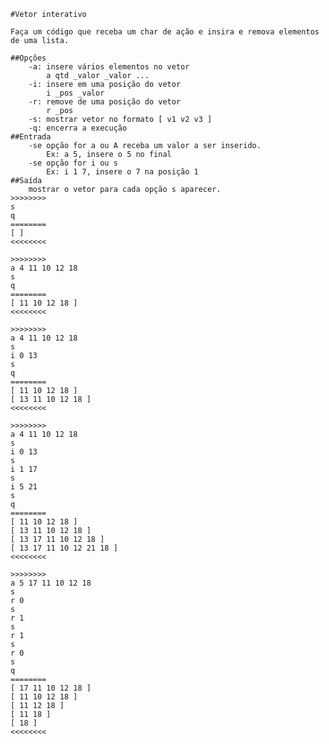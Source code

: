     #Vetor interativo

    Faça um código que receba um char de ação e insira e remova elementos de uma lista.

    ##Opções
        -a: insere vários elementos no vetor
            a qtd _valor _valor ...
        -i: insere em uma posição do vetor
            i _pos _valor
        -r: remove de uma posição do vetor
            r _pos
        -s: mostrar vetor no formato [ v1 v2 v3 ]
        -q: encerra a execução
    ##Entrada
        -se opção for a ou A receba um valor a ser inserido.
            Ex: a 5, insere o 5 no final
        -se opção for i ou s
            Ex: i 1 7, insere o 7 na posição 1
    ##Saída
        mostrar o vetor para cada opção s aparecer.
    >>>>>>>>
    s
    q
    ========
    [ ]
    <<<<<<<<

    >>>>>>>>
    a 4 11 10 12 18
    s
    q
    ========
    [ 11 10 12 18 ]
    <<<<<<<<

    >>>>>>>>
    a 4 11 10 12 18
    s
    i 0 13
    s
    q
    ========
    [ 11 10 12 18 ]
    [ 13 11 10 12 18 ]
    <<<<<<<<

    >>>>>>>>
    a 4 11 10 12 18
    s
    i 0 13
    s
    i 1 17
    s
    i 5 21
    s
    q
    ========
    [ 11 10 12 18 ]
    [ 13 11 10 12 18 ]
    [ 13 17 11 10 12 18 ]
    [ 13 17 11 10 12 21 18 ]
    <<<<<<<<

    >>>>>>>>
    a 5 17 11 10 12 18
    s
    r 0
    s
    r 1
    s
    r 1
    s
    r 0
    s
    q
    ========
    [ 17 11 10 12 18 ]
    [ 11 10 12 18 ]
    [ 11 12 18 ]
    [ 11 18 ]
    [ 18 ]
    <<<<<<<<
